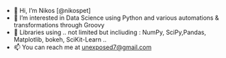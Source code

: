 - 👋 Hi, I’m Nikos [@nikospet]
- 👀 I’m interested in Data Science using Python and various automations & transformations through Groovy
- 📖 Libraries using .. not limited but incliuding : NumPy, SciPy,Pandas, Matplotlib, bokeh, SciKit-Learn .. 
- 📫 You can reach me at unexposed7@gmail.com

<!---
nikospet/nikospet is a ✨ special ✨ repository because its `README.md` (this file) appears on your GitHub profile.
You can click the Preview link to take a look at your changes.
--->
